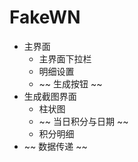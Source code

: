 # FakeWN
 
 
- 主界面
	- 主界面下拉栏
	- 明细设置
	- ~~ 生成按钮 ~~
- 生成截图界面
	- 柱状图
	- ~~ 当日积分与日期 ~~
	- 积分明细
- ~~ 数据传递 ~~

